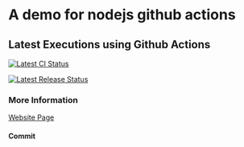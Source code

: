 # A demo for nodejs github actions
## Latest Executions using Github Actions
[![Latest CI Status](https://github.com/vishalm/nodejs-github-actions/actions/workflows/blank.yml/badge.svg)](https://github.com/vishalm/nodejs-github-actions/actions/workflows/blank.yml)

[![Latest Release Status](https://github.com/vishalm/nodejs-github-actions/actions/workflows/npm-publish-github-packages.yml/badge.svg)](https://github.com/vishalm/nodejs-github-actions/actions/workflows/npm-publish-github-packages.yml)

### More Information
[Website Page](https://github.com/vishalm/nodejs-github-actions/actions/workflows/blank.yml)

#### Commit
